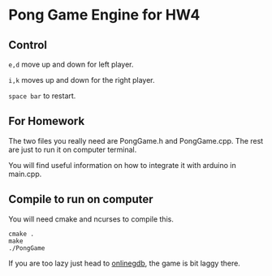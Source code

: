 # Pong Game Engine for HW4

## Control
`e,d` move up and down for left player.

`i,k` moves up and down for the right player.

`space bar` to restart.

## For Homework

The two files you really need are PongGame.h and PongGame.cpp.
The rest are just to run it on computer terminal.

You will find useful information on how to integrate it with arduino in main.cpp.

## Compile to run on computer

You will need cmake and ncurses to compile this.

```
cmake .
make
./PongGame
```

If you are too lazy just head to [onlinegdb](https://onlinegdb.com/HJdjctiHM), 
the game is bit laggy there.

